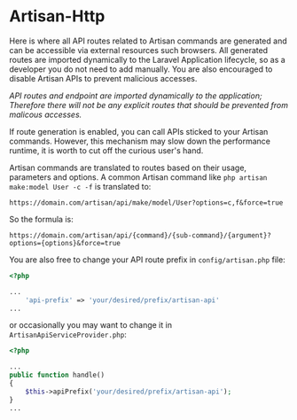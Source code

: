 # Artisan-Http

Here is where all API routes related to Artisan commands are generated and can be accessible via external resources such browsers. All generated routes are imported dynamically to the Laravel Application lifecycle, so as a developer you do not need to add manually. You are also encouraged to disable Artisan APIs to prevent malicious accesses.

_API routes and endpoint are imported dynamically to the application; Therefore there will not be any explicit routes that should be prevented from malicous accesses._

If route generation is enabled, you can call APIs sticked to your Artisan commands.
However, this mechanism may slow down the performance runtime, it is worth to cut off the curious user's hand.

Artisan commands are translated to routes based on their usage, parameters and options.
A common Artisan command like `php artisan make:model User -c -f` is translated to:

```
https://domain.com/artisan/api/make/model/User?options=c,f&force=true
```

So the formula is:
```
https://domain.com/artisan/api/{command}/{sub-command}/{argument}?options={options}&force=true
```

You are also free to change your API route prefix in `config/artisan.php` file:
```php
<?php

...
    'api-prefix' => 'your/desired/prefix/artisan-api'
...
```
or occasionally you may want to change it in `ArtisanApiServiceProvider.php`:
```php
<?php

...
public function handle()
{
    $this->apiPrefix('your/desired/prefix/artisan-api');
}
...
```
